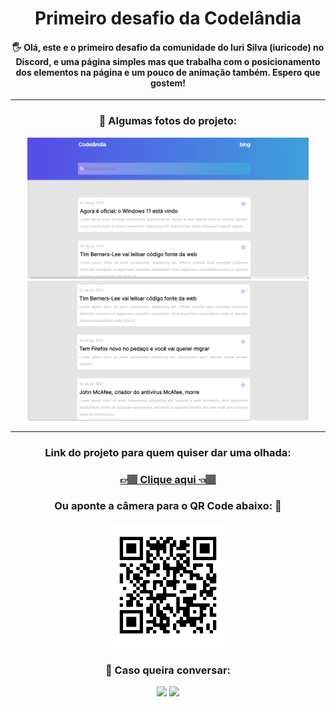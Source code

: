 <div align="center">
<h1>Primeiro desafio da Codelândia</h1>

<h4>🖐 Olá, este e o primeiro desafio da comunidade do Iuri Silva (iuricode) no Discord, e uma página simples mas que trabalha com o posicionamento dos elementos na página e um pouco de 
animação também. Espero que gostem!</h4>

<hr>

### 📸 Algumas fotos do projeto:
<img src="imagens/imagem1.png" alt="Foto do projeto" style=" width: 450px; display: inline;">
<img src="imagens/imagem2.png" alt="Foto do projeto" style=" width: 450px; display: inline;">

<hr>

### Link do projeto para quem quiser dar uma olhada: 
### <a href="https://hugocamposarimathea.github.io/Desafio-1/" target="_blank"> 👉🏽 Clique aqui 👈🏽 </a><br>
### Ou aponte a câmera para o QR Code abaixo: 📱<br>
<img src="imagens/frame.png" alt="QR Code do projeto" style="width: 200px;">

### 📧 Caso queira conversar:
<div>
  <a href = "mailto: hugocamposarimathea@gmail.com"><img src="https://img.shields.io/badge/Gmail-D14836?style=for-the-badge&logo=gmail&logoColor=white" target="_blank"></a>
  <a href="https://www.linkedin.com/in/hugocamposarimathea" target="_blank"><img src="https://img.shields.io/badge/-LinkedIn-%230077B5?style=for-the-badge&logo=linkedin&logoColor=white" target="_blank"></a> 
 </div><br/>
</div>
